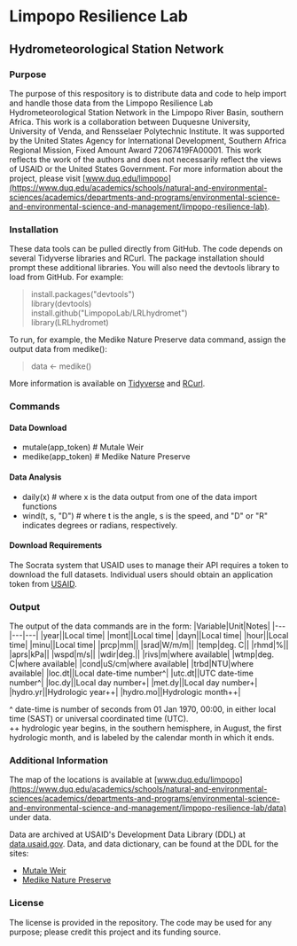 # Limpopo Resilience Lab  
## Hydrometeorological Station Network

### Purpose  
The purpose of this respository is to distribute data and code to help import and handle those data from the Limpopo Resilience Lab Hydrometeorological Station Network in the Limpopo River Basin, southern Africa.  This work is a collaboration between Duquesne University, University of Venda, and Rensselaer Polytechnic Institute.  It was supported by the United States Agency for International Development, Southern Africa Regional Mission, Fixed Amount Award 72067419FA00001. This work reflects the work of the authors and does not necessarily reflect the views of USAID or the United States Government.  For more information about the project, please visit [www.duq.edu/limpopo](https://www.duq.edu/academics/schools/natural-and-environmental-sciences/academics/departments-and-programs/environmental-science-and-environmental-science-and-management/limpopo-resilience-lab).  

### Installation  
These data tools can be pulled directly from GitHub.  The code depends on several Tidyverse libraries and RCurl.  The package installation should prompt these additional libraries.  You will also need the devtools library to load from GitHub.  For example:  
> install.packages("devtools")  
> library(devtools)  
> install.github("LimpopoLab/LRLhydromet")  
> library(LRLhydromet)

To run, for example, the Medike Nature Preserve data command, assign the output data from medike():
> data <- medike()  

More information is available on [Tidyverse](https://www.tidyverse.org/) and [RCurl](https://cran.r-project.org/web/packages/RCurl/RCurl.pdf).

### Commands  
#### Data Download  
- mutale(app_token) # Mutale Weir  
- medike(app_token) # Medike Nature Preserve  
#### Data Analysis  
- daily(x) # where x is the data output from one of the data import functions
- wind(t, s, "D") # where t is the angle, s is the speed, and "D" or "R" indicates degrees or radians, respectively.
#### Download Requirements  
The Socrata system that USAID uses to manage their API requires a token to download the full datasets.  Individual users should obtain an application token from [USAID](https://data.usaid.gov/profile/edit/developer_settings).  

### Output  
The output of the data commands are in the form:
|Variable|Unit|Notes|
|---|---|---|
|year||Local time|
|mont||Local time|
|dayn||Local time|
|hour||Local time|
|minu||Local time|
|prcp|mm||
|srad|W/m/m||
|temp|deg. C||
|rhmd|%||
|aprs|kPa||
|wspd|m/s||
|wdir|deg.||
|rivs|m|where available|
|wtmp|deg. C|where available|
|cond|uS/cm|where available|
|trbd|NTU|where available|
|loc.dt||Local date-time number^|
|utc.dt||UTC date-time number^|
|loc.dy||Local day number+|
|met.dy||Local day number+|
|hydro.yr||Hydrologic year++|
|hydro.mo||Hydrologic month++|  

^ date-time is number of seconds from 01 Jan 1970, 00:00, in either local time (SAST) or universal coordinated time (UTC).  
++ hydrologic year begins, in the southern hemisphere, in August, the first hydrologic month, and is labeled by the calendar month in which it ends.  

### Additional Information  
The map of the locations is available at [www.duq.edu/limpopo](https://www.duq.edu/academics/schools/natural-and-environmental-sciences/academics/departments-and-programs/environmental-science-and-environmental-science-and-management/limpopo-resilience-lab/data) under data.  

Data are archived at USAID's Development Data Library (DDL) at [data.usaid.gov](https://data.usaid.gov/).  Data, and data dictionary, can be found at the DDL for the sites:  
- [Mutale Weir](https://data.usaid.gov/d/9ru6-b4nc)  
- [Medike Nature Preserve](https://data.usaid.gov/Environment/Medike-Nature-Preserve/chfb-yzu5)  

### License  
The license is provided in the repository.  The code may be used for any purpose; please credit this project and its funding source.  

